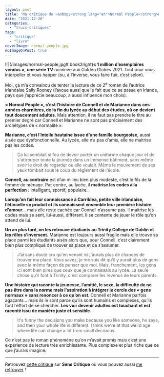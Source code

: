 ```yaml
---
layout: post
title: 'Ma critique de «&nbsp;<strong lang="en">Normal People</strong>&nbsp;» de <em>Sally Rooney</em>'
date: "2021-12-26"
categories: 
  - "trucs-critiques"
tags: 
  - "critique"
  - "livre"
coverImage: normal-people.jpg
noImageOnPost: true
---
```


![](/images/normal-people.jpg# book2right)**«&nbsp;1 million d’exemplaires vendus&nbsp;»**, **une série <abbr>TV</abbr>** nominée aux <span lang="en">Golden Globes 2021</span>. Tout pour vous interpeller et vous happer (ou, à l’inverse, vous faire fuir, c’est selon).

Moi, ça m’a convaincu de tenter la lecture de ce 2<sup>e</sup> roman de l’autrice irlandaise Sally Rooney (j’avoue aussi que le fait que ce se passe en Irlande, pays que j’apprécie beaucoup, a aussi influencé mon choix).

**«&nbsp;<span lang="en">Normal People</span>&nbsp;», c’est l’histoire de Connell et de Marianne dans ces années charnières, de la fin du lycée au début des études, où on devient tout doucement adultes**. Mais attention, il ne faut pas prendre le titre au premier degré car Connell et Marianne ne sont pas précisément des archétypes de «&nbsp;normalité&nbsp;».

**Marianne, c’est l’intello hautaine issue d’une famille bourgeoise,** aussi aisée que dysfonctionnelle. Au lycée, elle n’a pas d’amis, elle ne maitrise pas les codes.

<blockquote class="citation">
	Ça lui semblait si fou de devoir porter un uniforme chaque jour et de s'attrouper toute la journée dans un immense bâtiment, sans même avoir le droit de regarder où elle voulait. Même le mouvement de ses yeux tombait sous le coup du règlement de l'école.
</blockquote>

**Connell, au contraire** est d’un milieu bien plus modeste, c’est le fils de la femme de ménage. Par contre, au lycée, il **maitrise les codes à la perfection**&nbsp;: intelligent, sportif, populaire.

**Lorsqu’on fait leur connaissance à Carriklea, petite ville irlandaise, l’étincelle se produit et ils connaissent ensemble leur première histoire d’amour**… mais elle reste cachée car Connell n’assume pas. Il maitrise les codes mais se sent, lui-aussi, différent. Il se contente de jouer le rôle qu’on attend de lui.

**Un an plus tard, on les retrouve étudiants au Trinity College de Dublin et les rôles s’inversent.** Marianne est toujours aussi fragile mais elle trouve sa place parmi les étudiants aisés alors que, pour Connell, c’est clairement bien plus compliqué de trouver sa place et de s’assumer.

<blockquote class="citation">
	J’ai sans doute cru qu'en venant ici j'aurais plus de chances de trouver ma place. Vous savez, je me suis dit qu'il y aurait plus de gens avec la même façon de penser que moi. Mais, franchement, les gens ici sont bien pires que ceux que je connaissais au lycée. La seule chose qu'il font à Trinity, c'est comparer les revenus de leurs parents.
</blockquote>

**Une histoire qui raconte la jeunesse, l’amitié, le sexe, la difficulté de ne pas être dans la norme mais l’aspiration à intégrer le cercle des «&nbsp;gens normaux&nbsp;» sans renoncer à ce qu’on est**. Connell et Marianne parfois agaçants… mais ils le sont parce qu’ils sont humains et complexes, qu’ils font l’effort de se chercher. **Les voir devenir adultes est touchant et est raconté issu de manière juste et sensible**.

<blockquote class="citation">
	It's funny the decisions you make because you like someone, he says, and then your whole life is different. I think we're at that weird age where life can change a lot from small decisions.
</blockquote>

Ce n’est pas le roman phénomène qu’on m’avait promis mais c’est une expérience de lecture très enrichissante. Plus complexe et plus riche que ce que j’aurais imaginé.
 
* * *

Retrouvez [cette critique](https://www.senscritique.com/livre/Normal_People/critique/261257012) sur **Sens Critique** où vous pouvez aussi [me retrouver](http://www.senscritique.com/Arnaud_Malon) !
